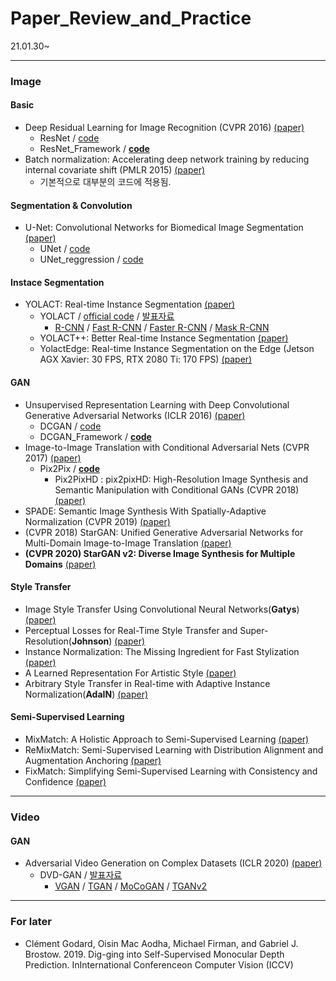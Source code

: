 # Paper_Review_and_Practice
21.01.30~
* * *
### Image
#### Basic
- Deep Residual Learning for Image Recognition (CVPR 2016) [(paper)](https://arxiv.org/abs/1512.03385)
  + ResNet / [code](https://github.com/kwonminki/Paper_Review_and_Practice/blob/master/Code/ResNet/ResNet.ipynb)
  + ResNet_Framework / [**code**](https://github.com/kwonminki/Paper_Review_and_Practice/tree/master/Code/ResNet_Framework)
- Batch normalization: Accelerating deep network training by reducing internal covariate shift (PMLR 2015) [(paper)](https://arxiv.org/abs/1502.03167)
  + 기본적으로 대부분의 코드에 적용됨.

#### Segmentation & Convolution
- U-Net: Convolutional Networks for Biomedical Image Segmentation [(paper)](https://arxiv.org/abs/1505.04597)
  + UNet / [code](https://github.com/kwonminki/Paper_Review_and_Practice/tree/master/Code/UNet_Module)
  + UNet_reggression / [code](https://github.com/kwonminki/Paper_Review_and_Practice/tree/master/Code/UNet_reggression)

#### Instace Segmentation
- YOLACT: Real-time Instance Segmentation [(paper)](https://arxiv.org/abs/1904.02689)
  + YOLACT / [official code](https://github.com/dbolya/yolact) / [발표자료](https://github.com/yj-uh/vi-lab/issues/9)
    * [R-CNN](https://arxiv.org/abs/1311.2524) / [Fast R-CNN](https://arxiv.org/abs/1504.08083) / [Faster R-CNN](https://arxiv.org/abs/1506.01497) / [Mask R-CNN](https://arxiv.org/abs/1703.06870)
  + YOLACT++: Better Real-time Instance Segmentation [(paper)](https://arxiv.org/abs/1912.06218)
  + YolactEdge: Real-time Instance Segmentation on the Edge (Jetson AGX Xavier: 30 FPS, RTX 2080 Ti: 170 FPS) [(paper)](https://arxiv.org/abs/1912.06218)
  
#### GAN
- Unsupervised Representation Learning with Deep Convolutional Generative Adversarial Networks (ICLR 2016) [(paper)](https://arxiv.org/abs/1511.06434)
  + DCGAN / [code](https://github.com/kwonminki/Paper_Review_and_Practice/blob/master/Code/DCGAN/DCGAN_Test.ipynb)
  + DCGAN_Framework / [**code**](https://github.com/kwonminki/Paper_Review_and_Practice/tree/master/Code/DCGAN_Framework)
- Image-to-Image Translation with Conditional Adversarial Nets (CVPR 2017) [(paper)](https://phillipi.github.io/pix2pix/)
  + Pix2Pix / [**code**](https://github.com/kwonminki/Paper_Review_and_Practice/tree/master/Code/pix2pix)
    * Pix2PixHD : pix2pixHD: High-Resolution Image Synthesis and Semantic Manipulation with Conditional GANs (CVPR 2018) [(paper)](https://tcwang0509.github.io/pix2pixHD/)
- SPADE: Semantic Image Synthesis With Spatially-Adaptive Normalization (CVPR 2019) [(paper)](https://nvlabs.github.io/SPADE/)
- (CVPR 2018) StarGAN: Unified Generative Adversarial Networks for Multi-Domain Image-to-Image Translation [(paper)](https://arxiv.org/pdf/1711.09020.pdf)
- **(CVPR 2020) StarGAN v2: Diverse Image Synthesis for Multiple Domains** [(paper)](https://arxiv.org/pdf/1912.01865.pdf)

#### Style Transfer
- Image Style Transfer Using Convolutional Neural Networks(**Gatys**) [(paper)](https://www.cv-foundation.org/openaccess/content_cvpr_2016/html/Gatys_Image_Style_Transfer_CVPR_2016_paper.html)
- Perceptual Losses for Real-Time Style Transfer and Super-Resolution(**Johnson**) [(paper)](https://arxiv.org/abs/1603.08155)
- Instance Normalization: The Missing Ingredient for Fast Stylization [(paper)](https://arxiv.org/abs/1607.08022)
- A Learned Representation For Artistic Style [(paper)](https://arxiv.org/abs/1610.07629)
- Arbitrary Style Transfer in Real-time with Adaptive Instance Normalization(**AdaIN**) [(paper)](https://arxiv.org/abs/1703.06868)

#### Semi-Supervised Learning
- MixMatch: A Holistic Approach to Semi-Supervised Learning [(paper)](https://arxiv.org/abs/1905.02249)
- ReMixMatch: Semi-Supervised Learning with Distribution Alignment and Augmentation Anchoring [(paper)](https://arxiv.org/abs/1911.09785)
- FixMatch: Simplifying Semi-Supervised Learning with Consistency and Confidence [(paper)](https://arxiv.org/abs/2001.07685)

* * *
### Video
#### GAN
- Adversarial Video Generation on Complex Datasets (ICLR 2020) [(paper)](https://arxiv.org/abs/1907.06571)
  + DVD-GAN / [발표자료](https://github.com/yj-uh/vi-lab/issues/11)
    * [VGAN](https://arxiv.org/abs/1609.02612) / [TGAN](https://arxiv.org/abs/1611.06624) / [MoCoGAN](https://arxiv.org/abs/1707.04993) / [TGANv2](https://arxiv.org/abs/1811.09245)
* * *


### For later
 - Clément Godard, Oisin Mac Aodha, Michael Firman, and Gabriel J. Brostow. 2019. Dig-ging into Self-Supervised Monocular Depth Prediction. InInternational Conferenceon Computer Vision (ICCV)
